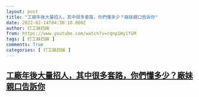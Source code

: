 ```yaml
---
layout: post
title: "工廠年後大量招人，其中很多套路，你們懂多少？廠妹親口告訴你"
date: 2022-02-14T04:30:10.000Z
author: 打工妹四妹
from: https://www.youtube.com/watch?v=rqnp1Wy1fGM
tags: [ 打工妹四妹 ]
comments: True
categories: [ 打工妹四妹 ]
---
```

<!--1644813010000-->
[工廠年後大量招人，其中很多套路，你們懂多少？廠妹親口告訴你](https://www.youtube.com/watch?v=rqnp1Wy1fGM)
------

<div>

</div>
